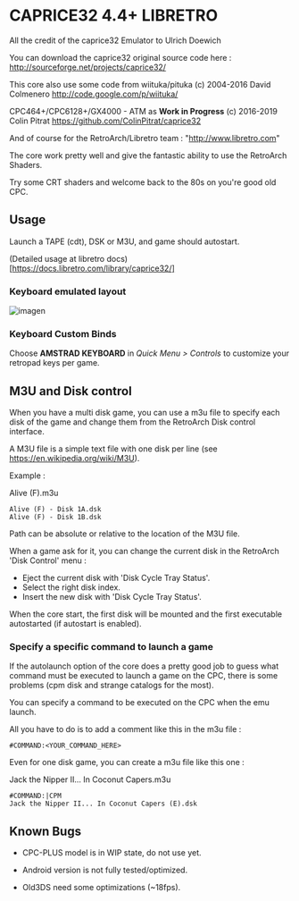 # CAPRICE32 4.4+ LIBRETRO

All the credit of the caprice32 Emulator to Ulrich Doewich

You can download the caprice32 original source code here :
	http://sourceforge.net/projects/caprice32/


This core also use some code from wiituka/pituka (c) 2004-2016 David Colmenero
http://code.google.com/p/wiituka/

CPC464+/CPC6128+/GX4000 - ATM as **Work in Progress** (c) 2016-2019 Colin Pitrat
https://github.com/ColinPitrat/caprice32

And of course for the RetroArch/Libretro team : "http://www.libretro.com"

The core work pretty well and give the fantastic ability to use the RetroArch Shaders.

Try some CRT shaders and welcome back to the 80s on you're good old CPC.

## Usage

Launch a TAPE (cdt), DSK or M3U, and game should autostart.

(Detailed usage at libretro docs)[https://docs.libretro.com/library/caprice32/]


### Keyboard emulated layout
![imagen](https://user-images.githubusercontent.com/560310/52812237-4c4fbd80-3097-11e9-8537-88f62e8ba5e8.png)


### Keyboard Custom Binds
Choose **AMSTRAD KEYBOARD** in _Quick Menu > Controls_ to customize your retropad keys per game.

## M3U and Disk control

When you have a multi disk game, you can use a m3u file to specify each disk of the game and change them from the RetroArch Disk control interface.

A M3U file is a simple text file with one disk per line (see https://en.wikipedia.org/wiki/M3U).

Example :

Alive (F).m3u
```
Alive (F) - Disk 1A.dsk
Alive (F) - Disk 1B.dsk
```
Path can be absolute or relative to the location of the M3U file.

When a game ask for it, you can change the current disk in the RetroArch 'Disk Control' menu :
- Eject the current disk with 'Disk Cycle Tray Status'.
- Select the right disk index.
- Insert the new disk with 'Disk Cycle Tray Status'.

When the core start, the first disk will be mounted and the first executable autostarted (if autostart is enabled).


### Specify a specific command to launch a game

If the autolaunch option of the core does a pretty good job to guess what command must be executed to launch a game on the CPC, there is some problems (cpm disk and strange catalogs for the most).

You can specify a command to be executed on the CPC when the emu launch.

All you have to do is to add a comment like this in the m3u file :

```
#COMMAND:<YOUR_COMMAND_HERE>
```

Even for one disk game, you can create a m3u file like this one :

Jack the Nipper II... In Coconut Capers.m3u
```
#COMMAND:|CPM
Jack the Nipper II... In Coconut Capers (E).dsk
```


## Known Bugs

- CPC-PLUS model is in WIP state, do not use yet.

- Android version is not fully tested/optimized.

- Old3DS need some optimizations (~18fps).
